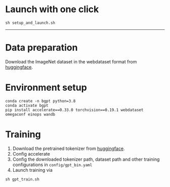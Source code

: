 # Launch with one click
```
sh setup_and_launch.sh
```
---
# Data preparation
Download the ImageNet dataset in the webdataset format from [huggingface](https://huggingface.co/datasets/Cylarus/ImageNet).

# Environment setup
```
conda create -n bgpt python=3.8
conda activate bgpt
pip install accelerate==0.33.0 torchvision==0.19.1 webdataset omegaconf einops wandb
```

# Training
1. Download the pretrained tokenizer from [huggingface](https://huggingface.co/orres/btok_w_entropy_reg_0.77).
2. Config accelerate
3. Config the downloaded tokenizer path, dataset path and other training configurations in ```config/gpt_bin.yaml```
4. Launch training via
```
sh gpt_train.sh
```
